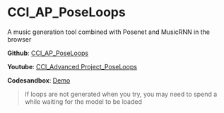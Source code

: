 # CCI_AP_PoseLoops
A music generation tool combined with Posenet and MusicRNN in the browser

**Github**: [CCI_AP_PoseLoops](https://github.com/ShuSQ/CCI_AP_PoseLoops)

**Youtube**: [CCI_Advanced Project_PoseLoops](https://youtu.be/fTIae_AJdlc)

**Codesandbox**: [Demo](https://iqvt3.csb.app/)
> If loops are not generated when you try, you may need to spend a while waiting for the model to be loaded

